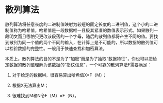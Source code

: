 # 散列算法

散列算法将任意长度的二进制值映射为较短的固定长度的二进制值，这个小的二进制值称为哈希值。哈希值是一段数据唯一且极其紧凑的数值表示形式。如果散列一段明文而且哪怕只更改该段落的一个字母，随后的散列值都将产生不同的值。要找到散列为同一个值的两个不同的输入，在计算上是不可能的，所以数据的散列值可以检验数据的完整性。一般用于快速查找和加密算法。

本质上，散列算法的目的不是为了“加密”而是为了抽取“数据特征”，你也可以把给定数据的散列值理解为该数据的“指纹信息”，一个可靠的散列算法F需要满足：

1. 对于给定的数据M，很容易算出哈希值X=F（M）；

2. 根据X无法算出M；

3. 很难找到M和N令F（M）=F（N）。
